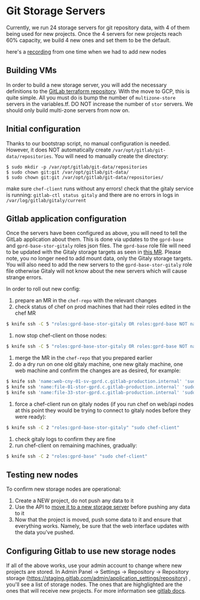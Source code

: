 # Git Storage Servers

Currently, we run 24 storage servers for git repository data, with 4 of them being used for new projects.
Once the 4 servers for new projects reach 60% capacity, we build 4 new ones and set them to be the default.

here's a [recording](https://drive.google.com/file/d/1d2OnABnaMKVlBCQWj_GLpaNN4N4Z1v7R/view) from one time when we had to add new nodes


## Building VMs

In order to build a new storage server, you will add the necessary definitions to the [GitLab terraform repository](https://gitlab.com/gitlab-com/gitlab-com-infrastructure).
With the move to GCP, this is quite simple. All you must do is bump the number of `multizone-store`
servers in the variables.tf. DO NOT increase the number of `stor` servers. We should only build multi-zone servers from now on.

## Initial configuration

Thanks to our bootstrap script, no manual configuration is needed. However,
it does NOT automatically create `/var/opt/gitlab/git-data/repositories`.
You will need to manually create the directory:
```
$ sudo mkdir -p /var/opt/gitlab/git-data/repositories
$ sudo chown git:git /var/opt/gitlab/git-data/
$ sudo chown git:git /var/opt/gitlab/git-data/repositories/
```

make sure `chef-client` runs without any errors!
check that the gitaly service is running: `gitlab-ctl status gitaly` and there are no errors in logs in `/var/log/gitlab/gitaly/current`

## Gitlab application configuration

Once the servers have been configured as above, you will need to tell the GitLab
application about them. This is done via updates to the `gprd-base` and `gprd-base-stor-gitaly`
roles json files. The `gprd-base` role file will need to be updated with the Gitaly storage targets
as seen in [this MR](https://ops.gitlab.net/gitlab-cookbooks/chef-repo/merge_requests/2419/diffs#d38d00ba2c0e0e3043780492adc276b5b9cf6b32_421_446).
Please note, you no longer need to add mount data, only the Gitaly storage targets.
You will also need to add the new servers to the `gprd-base-stor-gitaly` role file otherwise Gitaly
will not know about the new servers which will cause strange errors.

In order to roll out new config:
1. prepare an MR in the `chef-repo` with the relevant changes
1. check status of chef on prod machines that had their roles edited in the chef MR
```bash
$ knife ssh -C 5 "roles:gprd-base-stor-gitaly OR roles:gprd-base NOT name:bastion-01-inf-gprd.c.gitlab-production.internal NOT name:bastion-02-inf-gprd.c.gitlab-production.internal NOT name:bastion-03-inf-gprd.c.gitlab-production.internal" "sudo systemctl is-active chef-client.service"
```
1. now stop chef-client on those nodes:
```bash
$ knife ssh -C 5 "roles:gprd-base-stor-gitaly OR roles:gprd-base NOT name:bastion-01-inf-gprd.c.gitlab-production.internal NOT name:bastion-02-inf-gprd.c.gitlab-production.internal NOT name:bastion-03-inf-gprd.c.gitlab-production.internal" "sudo systemctl stop chef-client.service"
```
1. merge the MR in the `chef-repo` that you prepared earlier
1. do a dry run on one old gitaly machine, one new gitaly machine, one web machine and confirm the changes are as desired, for example:
```bash
$ knife ssh 'name:web-cny-01-sv-gprd.c.gitlab-production.internal' 'sudo chef-client --why-run'
$ knife ssh 'name:file-01-stor-gprd.c.gitlab-production.internal' 'sudo chef-client --why-run'
$ knife ssh 'name:file-33-stor-gprd.c.gitlab-production.internal' 'sudo chef-client --why-run'
```
1. force a chef-client run on gitaly nodes (if you run chef on web/api nodes at this point they would be trying to connect to gitaly nodes before they were ready):
```bash
$ knife ssh -C 2 "roles:gprd-base-stor-gitaly" "sudo chef-client"
```
1. check gitaly logs to confirm they are fine
1. run chef-client on remaining machines, gradually:
```bash
$ knife ssh -C 2 "roles:gprd-base" "sudo chef-client"
```

## Testing new nodes ##

To confirm new storage nodes are operational:
1. Create a NEW project, do not push any data to it
1. Use the API to [move it to a new storage server](https://gitlab.com/gitlab-com/runbooks/blob/master/howto/storage-sharding.md#manual-method) before pushing any data to it
1. Now that the project is moved, push some data to it and ensure that everything works. Namely, be sure that the
web interface updates with the data you've pushed.

## Configuring Gitlab to use new storage nodes ##

If all of the above works, use your admin account to change where new projects are stored. In Admin Panel -> Settings -> Repository -> Repository storage (https://staging.gitlab.com/admin/application_settings/repository) , you'll see a list of storage nodes. The ones that are highglighted are the ones that will receive new projects. For more information see [gitlab docs](https://docs.gitlab.com/ee/administration/repository_storage_paths.html#choose-where-new-project-repositories-will-be-stored).

